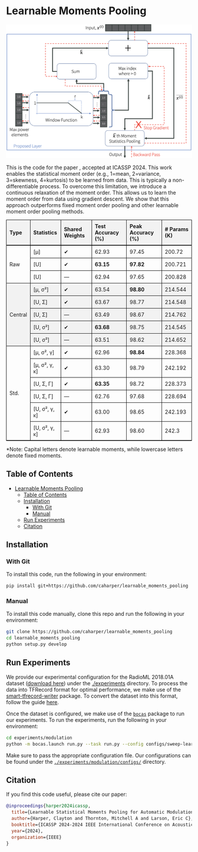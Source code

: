 # Learnable Moments Pooling

![Method Overview](./assets/method_overview.png)

This is the code for the paper , accepted at ICASSP 2024. This work enables the statistical moment order (e.g., 1=mean, 2=variance, 3=skewness, 4=kurtosis) to be learned from data. This is typically a non-differentiable process. To overcome this limitation, we introduce a continuous relaxation of the moment order. This allows us to learn the moment order from data using gradient descent. We show that this approach outperforms fixed moment order pooling and other learnable moment order pooling methods.

<!DOCTYPE html>
<html>
<head>
<style>
  table {
    border-collapse: collapse;
    width: 100%;
  }
  th, td {
    border: 1px solid black;
    text-align: left;
    padding: 8px;
  }
  th {
    background-color: #f2f2f2;
  }
</style>
</head>
<body>

<table>
  <tr style="border-bottom: 2pt solid black;">
    <th>Type</th>
    <th>Statistics</th>
    <th>Shared Weights</th>
    <th>Test Accuracy (%)</th>
    <th>Peak Accuracy (%)</th>
    <th># Params (K)</th>
  </tr>

  <tr>
    <td rowspan="3">Raw</td>
    <td>[μ]</td>
    <td>✔</td>
    <td>62.93</td>
    <td>97.45</td>
    <td>200.72</td>
  </tr>
  <tr>
    <td>[U]</td>
    <td>✔</td>
    <td><strong>63.15</strong></td>
    <td><strong>97.82</strong></td>
    <td>200.721</td>
  </tr>
  <tr>
    <td>[U]</td>
    <td>—</td>
    <td>62.94</td>
    <td>97.65</td>
    <td>200.828</td>
  </tr>

  <tr style="background-color: #f2f2f2;">
    <td rowspan="5">Central</td>
    <td>[μ, σ²]</td>
    <td>✔</td>
    <td>63.54</td>
    <td><strong>98.80</strong></td>
    <td>214.544</td>
  </tr>
  <tr style="background-color: #f2f2f2;">
    <td>[U, Σ]</td>
    <td>✔</td>
    <td>63.67</td>
    <td>98.77</td>
    <td>214.548</td>
  </tr>
  <tr style="background-color: #f2f2f2;">
    <td>[U, Σ]</td>
    <td>—</td>
    <td>63.49</td>
    <td>98.67</td>
    <td>214.762</td>
  </tr>
  <tr style="background-color: #f2f2f2;">
    <td>[U, σ²]</td>
    <td>✔</td>
    <td><strong>63.68</strong></td>
    <td>98.75</td>
    <td>214.545</td>
  </tr>
  <tr style="background-color: #f2f2f2;">
    <td>[U, σ²]</td>
    <td>—</td>
    <td>63.51</td>
    <td>98.62</td>
    <td>214.652</td>
  </tr>

  <tr>
  <td rowspan="6">Std.</td>
  <td>[μ, σ², γ]</td>
  <td>✔</td>
  <td>62.96</td>
  <td><strong>98.84</strong></td>
  <td>228.368</td>
</tr>

<tr>
  <td>[μ, σ², γ, κ]</td>
  <td>✔</td>
  <td>63.30</td>
  <td>98.79</td>
  <td>242.192</td>
</tr>

<tr>
  <td>[U, Σ, Γ]</td>
  <td>✔</td>
  <td><strong>63.35</strong></td>
  <td>98.72</td>
  <td>228.373</td>
</tr>

<tr>
  <td>[U, Σ, Γ]</td>
  <td>—</td>
  <td>62.76</td>
  <td>97.68</td>
  <td>228.694</td>
</tr>

<tr>
  <td>[U, σ², γ, κ]</td>
  <td>✔</td>
  <td>63.00</td>
  <td>98.65</td>
  <td>242.193</td>
</tr>

<tr style="border-bottom: 2pt solid black;">
  <td>[U, σ², γ, κ]</td>
  <td>—</td>
  <td>62.93</td>
  <td>98.60</td>
  <td>242.3</td>
</tr>

</table>
</body>
</html>

\*Note: Capital letters denote learnable moments, while lowercase letters denote fixed moments.

## Table of Contents

- [Learnable Moments Pooling](#learnable-moments-pooling)
  - [Table of Contents](#table-of-contents)
  - [Installation](#installation)
    - [With Git](#with-git)
    - [Manual](#manual)
  - [Run Experiments](#run-experiments)
  - [Citation](#citation)

## Installation

### With Git

To install this code, run the following in your environment:

```bash
pip install git+https://github.com/caharper/learnable_moments_pooling
```

### Manual

To install this code manually, clone this repo and run the following in your environment:

```bash
git clone https://github.com/caharper/learnable_moments_pooling
cd learnable_moments_pooling
python setup.py develop
```

## Run Experiments

We provide our experimental configuration for the RadioML 2018.01A dataset ([download here](https://www.deepsig.ai/datasets/)) under the [./experiments](./experiments/modulation/) directory. To process the data into TFRecord format for optimal performance, we make use of the [smart-tfrecord-writer](https://github.com/caharper/smart-tfrecord-writer/tree/main) package. To convert the dataset into this format, follow the guide [here](https://github.com/caharper/smart-tfrecord-writer/blob/main/examples/radioml/README.md).

Once the dataset is configured, we make use of the [`bocas`](https://github.com/LukeWood/bocas) package to run our experiments. To run the experiments, run the following in your environment:

```bash
cd experiments/modulation
python -m bocas.launch run.py --task run.py --config configs/sweep-learned.py
```

Make sure to pass the appropriate configuration file. Our configurations can be found under the [`./experiments/modulation/configs/`](./experiments/modulation/configs/) directory.

## Citation

If you find this code useful, please cite our paper:

```bibtex
@inproceedings{harper2024icassp,
  title={Learnable Statistical Moments Pooling for Automatic Modulation Classification},
  author={Harper, Clayton and Thornton, Mitchell A and Larson, Eric C},
  booktitle={ICASSP 2024-2024 IEEE International Conference on Acoustics, Speech and Signal Processing (ICASSP)},
  year={2024},
  organization={IEEE}
}
```
